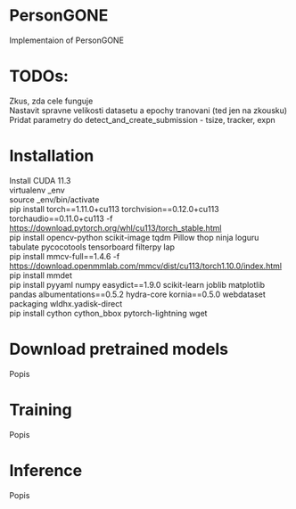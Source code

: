 # PersonGONE
Implementaion of PersonGONE

# TODOs:
Zkus, zda cele funguje   
Nastavit spravne velikosti datasetu a epochy tranovani (ted jen na zkousku)    
Pridat parametry do detect_and_create_submission - tsize, tracker, expn    

# Installation
Install CUDA 11.3 \
virtualenv _env \
source _env/bin/activate \
pip install torch==1.11.0+cu113 torchvision==0.12.0+cu113 torchaudio==0.11.0+cu113 -f https://download.pytorch.org/whl/cu113/torch_stable.html \
pip install opencv-python scikit-image tqdm Pillow thop ninja loguru tabulate pycocotools tensorboard filterpy lap \
pip install mmcv-full==1.4.6 -f https://download.openmmlab.com/mmcv/dist/cu113/torch1.10.0/index.html \
pip install mmdet \
pip install pyyaml numpy easydict==1.9.0 scikit-learn joblib matplotlib pandas albumentations==0.5.2 hydra-core kornia==0.5.0 webdataset packaging wldhx.yadisk-direct \
pip install cython cython_bbox pytorch-lightning wget

# Download pretrained models
Popis

# Training
Popis

# Inference
Popis
